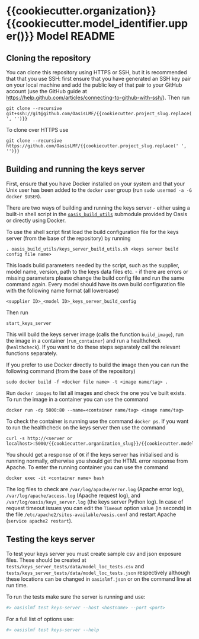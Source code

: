 {{cookiecutter.organization}} {{cookiecutter.model_identifier.upper()}} Model README
====================================================================================

## Cloning the repository

You can clone this repository using HTTPS or SSH, but it is recommended that that you use SSH: first ensure that you have generated an SSH key pair on your local machine and add the public key of that pair to your GitHub account (use the GitHub guide at https://help.github.com/articles/connecting-to-github-with-ssh/). Then run

    git clone --recursive git+ssh://git@github.com/OasisLMF/{{cookiecutter.project_slug.replace(' ', '')}}

To clone over HTTPS use

    git clone --recursive https://github.com/OasisLMF/{{cookiecutter.project_slug.replace(' ', '')}}

## Building and running the keys server

First, ensure that you have Docker installed on your system and that your Unix user has been added to the `docker` user group (run `sudo usermod -a -G docker $USER`).

There are two ways of building and running the keys server - either using a built-in shell script in the <a href="https://github.com/OasisLMF/oasis_build_utils" target="_blank">`oasis_build_utils`</a> submodule provided by Oasis or directly using Docker.

To use the shell script first load the build configuration file for the keys server (from the base of the repository) by running

    . oasis_build_utils/keys_server_build_utils.sh <keys server build config file name>

This loads build parameters needed by the script, such as the supplier, model name, version, path to the keys data files etc. - if there are errors or missing parameters please change the build config file and run the same command again. Every model should have its own build configuration file with the following name format (all lowercase)

    <supplier ID>_<model ID>_keys_server_build_config

Then run

    start_keys_server

This will build the keys server image (calls the function `build_image`), run the image in a container (`run_container`) and run a healthcheck (`healthcheck`). If you want to do these steps separately call the relevant functions separately.

If you prefer to use Docker directly to build the image then you can run the following command (from the base of the repository)

    sudo docker build -f <docker file name> -t <image name/tag> .

Run `docker images` to list all images and check the one you've built exists. To run the image in a container you can use the command

    docker run -dp 5000:80 --name=<container name/tag> <image name/tag>

To check the container is running use the command `docker ps`. If you want to run the healthcheck on the keys server then use the command

    curl -s http://<server or localhost>:5000/{{cookiecutter.organization_slug}}/{{cookiecutter.model_identifier}}/{{cookiecutter.model_version}}/healthcheck

You should get a response of `OK` if the keys server has initialised and is running normally, otherwise you should get the HTML error response from Apache. To enter the running container you can use the command

    docker exec -it <container name> bash

The log files to check are `/var/log/apache/error.log` (Apache error log), `/var/log/apache/access.log` (Apache request log), and `/var/log/oasis/keys_server.log` (the keys server Python log). In case of request timeout issues you can edit the `Timeout` option value (in seconds) in the file `/etc/apache2/sites-available/oasis.conf` and restart Apache (`service apache2 restart`).

## Testing the keys server

To test your keys server you must create sample csv and json exposure files.
These should be created at `tests/keys_server_tests/data/model_loc_tests.csv`
and `tests/keys_server_tests/data/model_loc_tests.json` respectively although
these locations can be changed in `oasislmf.json` or on the command line at
run time.

To run the tests make sure the server is running and use:

```bash
#> oasislmf test keys-server --host <hostname> --port <port>
```

For a full list of options use:

```bash
#> oasislmf test keys-server --help
```
